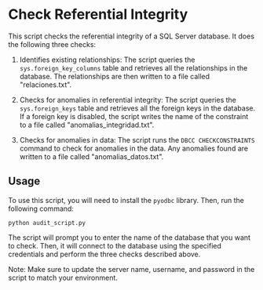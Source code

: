 # Check Referential Integrity

This script checks the referential integrity of a SQL Server database. It does the following three checks:

1. Identifies existing relationships: The script queries the `sys.foreign_key_columns` table and retrieves all the relationships in the database. The relationships are then written to a file called "relaciones.txt".

2. Checks for anomalies in referential integrity: The script queries the `sys.foreign_keys` table and retrieves all the foreign keys in the database. If a foreign key is disabled, the script writes the name of the constraint to a file called "anomalias_integridad.txt".

3. Checks for anomalies in data: The script runs the `DBCC CHECKCONSTRAINTS` command to check for anomalies in the data. Any anomalies found are written to a file called "anomalias_datos.txt".

## Usage

To use this script, you will need to install the `pyodbc` library. Then, run the following command:

```
python audit_script.py
```

The script will prompt you to enter the name of the database that you want to check. Then, it will connect to the database using the specified credentials and perform the three checks described above.

Note: Make sure to update the server name, username, and password in the script to match your environment.
